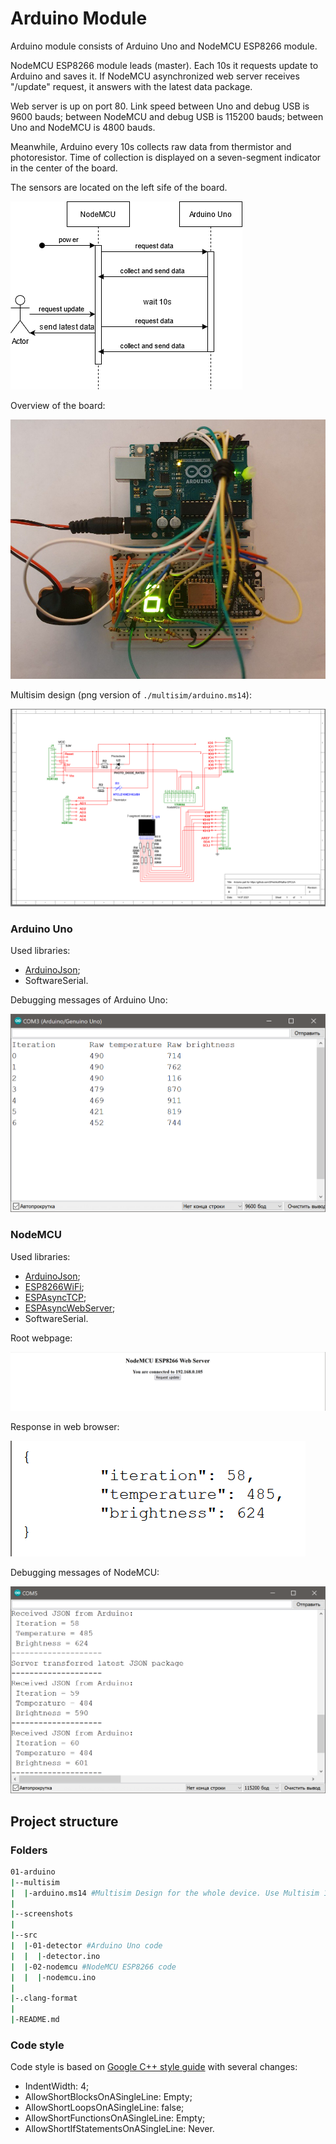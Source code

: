 # Arduino Module
Arduino module consists of Arduino Uno and NodeMCU ESP8266 module.

NodeMCU ESP8266 module leads (master). Each 10s it requests update to Arduino and saves it. If NodeMCU asynchronized web server receives "/update" request, it answers with the latest data package. 

Web server is up on port 80. Link speed between Uno and debug USB is 9600 bauds; between NodeMCU and debug USB is 115200 bauds; between Uno and NodeMCU is 4800 bauds.

Meanwhile, Arduino every 10s collects raw data from thermistor and photoresistor. Time of collection is displayed on a seven-segment indicator in the center of the board. 

The sensors are located on the left sife of the board.

![](screenshots/01-diagram.png)

Overview of the board:

![](screenshots/02-arduino-overview.png)

Multisim design (png version of ```./multisim/arduino.ms14```):

![](screenshots/03-multisim.png)

### Arduino Uno

Used libraries:

* [ArduinoJson](https://arduinojson.org/);
* SoftwareSerial.

Debugging messages of Arduino Uno:

![](screenshots/04-arduino-debug.png)

### NodeMCU

Used libraries:

* [ArduinoJson](https://arduinojson.org/);
* [ESP8266WiFi](https://github.com/ekstrand/ESP8266wifi);
* [ESPAsyncTCP](https://github.com/me-no-dev/ESPAsyncTCP);
* [ESPAsyncWebServer](https://github.com/me-no-dev/ESPAsyncWebServer);
* SoftwareSerial.

Root webpage:

![](screenshots/05-root-nodemcu-page.png)

Response in web browser:

![](screenshots/06-nodemcu-response-browser.png)

Debugging messages of NodeMCU:

![](screenshots/07-nodemcu-debug.png)

## Project structure
### Folders

```bash
01-arduino
|--multisim
|  |-arduino.ms14 #Multisim Design for the whole device. Use Multisim 14 to open
|
|--screenshots
|
|--src
|  |-01-detector #Arduino Uno code
|  |  |-detector.ino
|  |-02-nodemcu #NodeMCU ESP8266 code
|  |  |-nodemcu.ino
|
|-.clang-format
|
|-README.md
```

### Code style

Code style is based on [Google C++ style guide](https://google.github.io/styleguide/cppguide.html) with several changes:

* IndentWidth: 4;
* AllowShortBlocksOnASingleLine: Empty;
* AllowShortLoopsOnASingleLine: false;
* AllowShortFunctionsOnASingleLine: Empty;
* AllowShortIfStatementsOnASingleLine: Never.